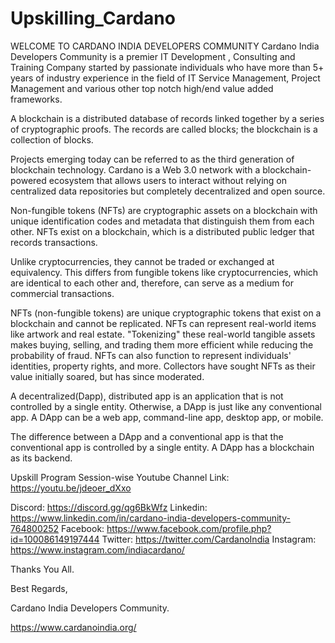 # Upskilling_Cardano
WELCOME TO CARDANO INDIA DEVELOPERS COMMUNITY
Cardano India Developers Community is a premier IT Development , Consulting and Training Company started by passionate individuals who have more than 5+ years of industry experience in the field of IT Service Management, Project Management and various other top notch high/end value added frameworks.

A blockchain is a distributed database of records linked together by a series of cryptographic proofs. The records are called blocks; the blockchain is a collection of blocks.

Projects emerging today can be referred to as the third generation of blockchain technology. Cardano is a Web 3.0 network with a blockchain-powered ecosystem that allows users to interact without relying on centralized data repositories but completely decentralized and open source.

Non-fungible tokens (NFTs) are cryptographic assets on a blockchain with unique identification codes and metadata that distinguish them from each other. NFTs exist on a blockchain, which is a distributed public ledger that records transactions. 

Unlike cryptocurrencies, they cannot be traded or exchanged at equivalency. This differs from fungible tokens like cryptocurrencies, which are identical to each other and, therefore, can serve as a medium for commercial transactions.

NFTs (non-fungible tokens) are unique cryptographic tokens that exist on a blockchain and cannot be replicated.
NFTs can represent real-world items like artwork and real estate.
"Tokenizing" these real-world tangible assets makes buying, selling, and trading them more efficient while reducing the probability of fraud.
NFTs can also function to represent individuals' identities, property rights, and more.
Collectors have sought NFTs as their value initially soared, but has since moderated.

A decentralized(Dapp), distributed app is an application that is not controlled by a single entity. Otherwise, a DApp is just like any conventional app. A DApp can be a web app, command-line app, desktop app, or mobile.

The difference between a DApp and a conventional app is that the conventional app is controlled by a single entity. A DApp has a blockchain as its backend.

Upskill Program Session-wise Youtube Channel Link:
https://youtu.be/jdeoer_dXxo


Discord: https://discord.gg/qg6BkWfz
Linkedin: https://www.linkedin.com/in/cardano-india-developers-community-764800252
Facebook: https://www.facebook.com/profile.php?id=100086149197444
Twitter: https://twitter.com/CardanoIndia
Instagram: https://www.instagram.com/indiacardano/

Thanks You All.

Best Regards,

Cardano India Developers Community.

https://www.cardanoindia.org/
